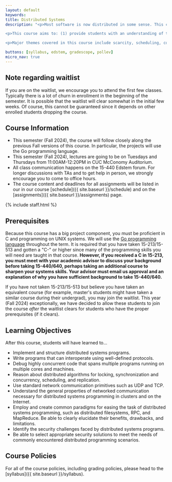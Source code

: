 ```yaml
---
layout: default
keywords:
title: Distributed Systems
description: "<p>Most software is now distributed in some sense. This course is meant to serve as an introduction to distributed systems, emphasizing techniques for creating functional, usable, and high-performance distributed systems.</p>

<p>This course aims to: (1) provide students with an understanding of the principles and techniques behind the design of distributed systems, such as locking, concurrency, scheduling, and communication across the network. (2) provide students with practical experience designing, implementing, and debugging real distributed systems.</p>

<p>Major themes covered in this course include scarcity, scheduling, concurrency and concurrent programming, naming, abstraction and modularity, imperfect communication and other types of failure, protection from accidental and malicious harm, optimism, and the use of instrumentation and monitoring and debugging tools in problem solving. As the creation and management of software systems is a fundamental goal of any undergraduate systems course, students will design, implement, and debug large programming projects.</p>"

buttons: [syllabus, edstem, gradescope, pollev]
micro_nav: true
---
```



## Note regarding waitlist

If you are on the waitlist, we encourage you to attend the first few classes. Typically there is a lot of churn in enrollment in the beginning of the semester. It is possible that the waitlist will clear somewhat in the initial few weeks. Of course, this cannot be guaranteed since it depends on other enrolled students dropping the course.

## Course Information

- This semester (Fall 2024), the course will follow closely along the previous Fall versions of this course. In particular, the projects will use the Go programming language.
- This semester (Fall 2024), lectures are going to be on Tuesdays and Thursdays from 11:00AM-12:20PM in CUC McConomy Auditorium. 
- All class communication happens on the 15-440 Edstem forum. For longer discussions with TAs and to get help in person, we strongly encourage you to come to office hours.
- The course content and deadlines for all assignments will be listed in our in our course [schedule]({{ site.baseurl }}/schedule) and on the [assignments]({{ site.baseurl }}/assignments) page.

<!-- Course Staff -->
{% include staff.html %}


## Prerequisites

Because this course has a big project component, you must be proficient in C and programming on UNIX systems. We will use the [Go programming language](https://golang.org/) throughout the term. It is required that you have taken 15-213/15-513 and gotten a "C-" or higher since many of the programming skills you will need are taught in that course. **However, if you received a C in 15-213, you must meet with your academic advisor to discuss your background before taking 15-440/640, perhaps taking an additional course to sharpen your systems skills. Your advisor must email us approval and an explanation of why you have sufficient background to take 15-440/640.**

If you have not taken 15-213/15-513 but believe you have taken an equivalent course (for example, master's students might have taken a similar course during their undergrad), you may join the waitlist. This year (Fall 2024) exceptionally, we have decided to allow these students to join the course _after_ the waitlist clears for students who have the proper prerequisites (if it clears).

## Learning Objectives

After this course, students will have learned to...

- Implement and structure distributed systems programs.
- Write programs that can interoperate using well-defined protocols.
- Debug highly concurrent code that spans multiple programs running on multiple cores and machines.
- Reason about distributed algorithms for locking, synchronization and concurrency, scheduling, and replication.
- Use standard network communication primitives such as UDP and TCP.
- Understand the general properties of networked communication necessary for distributed systems programming in clusters and on the Internet.
- Employ and create common paradigms for easing the task of distributed systems programming, such as distributed filesystems, RPC, and MapReduce. Be able to clearly elucidate their benefits, drawbacks, and limitations.
- Identify the security challenges faced by distributed systems programs.
- Be able to select appropriate security solutions to meet the needs of commonly encountered distributed programming scenarios.

## Course Policies

For all of the course policies, including grading policies, please head to the [syllabus]({{ site.baseurl }}/syllabus).
